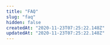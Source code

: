 ```yaml
---
title: "FAQ"
slug: "faq"
hidden: false
createdAt: "2020-11-23T07:25:22.148Z"
updatedAt: "2020-11-23T07:25:22.148Z"
---
```

